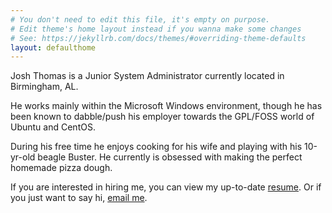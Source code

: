 ```yaml
---
# You don't need to edit this file, it's empty on purpose.
# Edit theme's home layout instead if you wanna make some changes
# See: https://jekyllrb.com/docs/themes/#overriding-theme-defaults
layout: defaulthome
---
```


Josh Thomas is a Junior System Administrator currently located in Birmingham, AL.

He works mainly within the Microsoft Windows environment, though he has been known to dabble/push his employer towards the GPL/FOSS world of Ubuntu and CentOS.

During his free time he enjoys cooking for his wife and playing with his 10-yr-old beagle Buster. He currently is obsessed with making the perfect homemade pizza dough.

If you are interested in hiring me, you can view my up-to-date [resume](https://drive.google.com/file/d/1V2KL5vjbBWJ5V3BiM3qheILJduaHHYMl/view?usp=sharing). Or if you just want to say hi, [email me](mailto:contact@joshuadavidthomas.com).